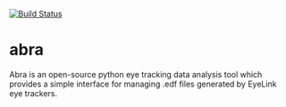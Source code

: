 [![Build Status](https://travis-ci.org/abra-eyetracking/abra-eyetracking.svg?branch=master)](https://travis-ci.org/abra-eyetracking/abra-eyetracking)
# abra
Abra is an open-source python eye tracking data analysis tool which provides a simple interface for managing .edf files generated by EyeLink eye trackers.
